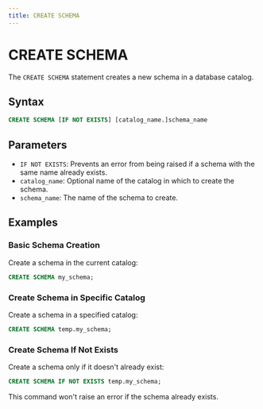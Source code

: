 ```yaml
---
title: CREATE SCHEMA
---
```


# CREATE SCHEMA

The `CREATE SCHEMA` statement creates a new schema in a database catalog.

## Syntax

```sql
CREATE SCHEMA [IF NOT EXISTS] [catalog_name.]schema_name
```

## Parameters

- `IF NOT EXISTS`: Prevents an error from being raised if a schema with the same name already exists.
- `catalog_name`: Optional name of the catalog in which to create the schema.
- `schema_name`: The name of the schema to create.

## Examples

### Basic Schema Creation

Create a schema in the current catalog:

```sql
CREATE SCHEMA my_schema;
```

### Create Schema in Specific Catalog

Create a schema in a specified catalog:

```sql
CREATE SCHEMA temp.my_schema;
```

### Create Schema If Not Exists

Create a schema only if it doesn't already exist:

```sql
CREATE SCHEMA IF NOT EXISTS temp.my_schema;
```

This command won't raise an error if the schema already exists.
